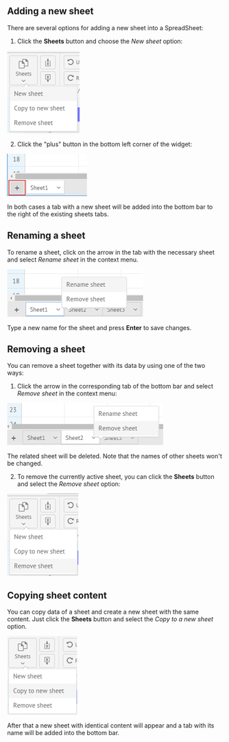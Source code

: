 ## Adding a new sheet

There are several options for adding a new sheet into a SpreadSheet:

1) Click the **Sheets** button and choose the *New sheet* option:

![The New sheet option](img/new_sheet_button.png)

2) Click the "plus" button in the bottom left corner of the widget:

![The plus button](img/add_sheet_plus_button.png)

In both cases a tab with a new sheet will be added into the bottom bar to the right of the existing sheets tabs.


## Renaming a sheet

To rename a sheet, click on the arrow in the tab with the necessary sheet and select *Rename sheet* in the context menu.

![Renaming a sheet](img/rename_sheet_button.png)

Type a new name for the sheet and press **Enter** to save changes.


## Removing a sheet

You can remove a sheet together with its data by using one of the two ways:

1) Click the arrow in the corresponding tab of the bottom bar and select *Remove sheet* in the context menu:

![Removing a sheet](img/remove_sheet_button.png)

The related sheet will be deleted. Note that the names of other sheets won't be changed.

2) To remove the currently active sheet, you can click the **Sheets** button and select the *Remove sheet* option:

![Removing a sheet](img/remove_active_sheet.png)

## Copying sheet content

You can copy data of a sheet and create a new sheet with the same content. Just click the **Sheets** button and select the *Copy to a new sheet* option.

![Copying sheet content](img/copy_sheet_content.png)

After that a new sheet with identical content will appear and a tab with its name will be added into the bottom bar.
